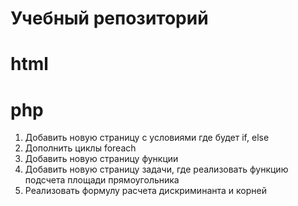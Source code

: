 # Учебный репозиторий

# html


# php
1. Добавить новую страницу с условиями где будет if, else
2. Дополнить циклы foreach
3. Добавить новую страницу функции 
4. Добавить новую страницу задачи, где реализовать функцию подсчета площади прямоугольника
5. Реализовать формулу расчета дискриминанта и корней